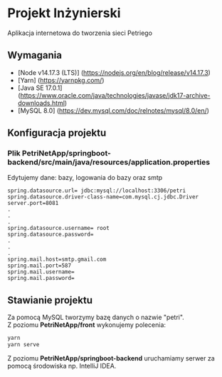 # Projekt Inżynierski
Aplikacja internetowa do tworzenia sieci Petriego
## Wymagania
- [Node v14.17.3 (LTS)] (https://nodejs.org/en/blog/release/v14.17.3)
- [Yarn] (https://yarnpkg.com/)
- [Java SE 17.0.1] (https://www.oracle.com/java/technologies/javase/jdk17-archive-downloads.html)
- [MySQL 8.0] (https://dev.mysql.com/doc/relnotes/mysql/8.0/en/)
## Konfiguracja projektu
### Plik **PetriNetApp/springboot-backend/src/main/java/resources/application.properties**
Edytujemy dane: bazy, logowania do bazy oraz smtp
```application.properties
spring.datasource.url= jdbc:mysql://localhost:3306/petri
spring.datasource.driver-class-name=com.mysql.cj.jdbc.Driver
server.port=8081
.
.
.
spring.datasource.username= root
spring.datasource.password=
.
.
.
spring.mail.host=smtp.gmail.com
spring.mail.port=587
spring.mail.username=
spring.mail.password=
```
## Stawianie projektu
Za pomocą MySQL tworzymy bazę danych o nazwie "petri".  
Z poziomu **PetriNetApp/front** wykonujemy polecenia: 
```powershell
yarn
yarn serve
```
Z poziomu **PetriNetApp/springboot-backend** uruchamiamy serwer za pomocą środowiska np. IntelliJ IDEA.
